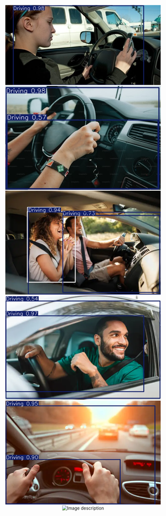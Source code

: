 <div align="center">
  <img src="runs/detect/predict/19.jpg" alt="Image description" width="500"/>
  <img src="runs/detect/predict/test-1.jpeg" alt="Image description" width="500"/>
  <img src="runs/detect/predict/test-2.webp" alt="Image description" width="500"/>
  <img src="runs/detect/predict/test-3.webp" alt="Image description" width="500"/>
  <img src="runs/detect/predict/test-4.webp" alt="Image description" width="500"/>
  <img src="runs/detect/predict/vid.avi" alt="Image description" width="500"/>
</div> 
